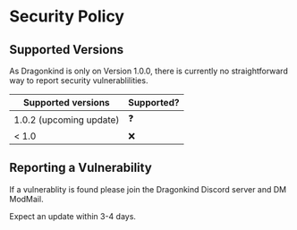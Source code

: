 # Security Policy

## Supported Versions

As Dragonkind is only on Version 1.0.0, there is currently no straightforward way to report security vulnerablilities.

| Supported versions | Supported? |
| ------------------ | ---------- |
| 1.0.2 (upcoming update) | :question: |
| < 1.0   | :x: |

## Reporting a Vulnerability

If a vulnerablity is found please join the Dragonkind Discord server and DM ModMail.

Expect an update within 3-4 days.
